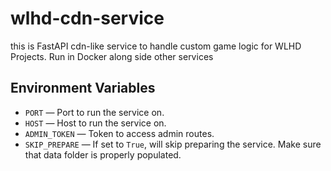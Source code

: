 # wlhd-cdn-service

this is FastAPI cdn-like service to handle custom game logic for WLHD Projects. Run in Docker along side other services

## Environment Variables

- `PORT` — Port to run the service on.
- `HOST` — Host to run the service on.
- `ADMIN_TOKEN` — Token to access admin routes.
- `SKIP_PREPARE` — If set to `True`, will skip preparing the service. Make sure that data folder is properly populated.
